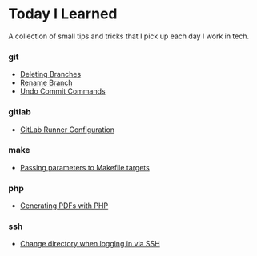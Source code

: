 Today I Learned
=====

A collection of small tips and tricks that I pick up each day I work in tech.

### git


- [Deleting Branches](git/delete-branch.md)
- [Rename Branch](git/rename-branch.md)
- [Undo Commit Commands](git/undo-commit.md)


### gitlab


- [GitLab Runner Configuration](gitlab/runner-config.md)


### make


- [Passing parameters to Makefile targets](make/makefile-parameters.md)


### php


- [Generating PDFs with PHP](php/pdf-generation.md)


### ssh


- [Change directory when logging in via SSH](ssh/cd-on-login.md)

